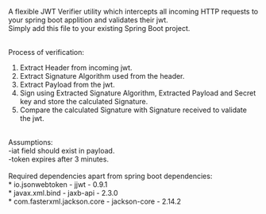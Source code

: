 A flexible JWT Verifier utility which intercepts all incoming HTTP requests to your spring boot applition and validates their jwt. <br>
Simply add this file to your existing Spring Boot project. <br> <br>

Process of verification:<br>
 1. Extract Header from incoming jwt.<br>
 2. Extract Signature Algorithm used from the header.<br>
 3. Extract Payload from the jwt.<br>
 4. Sign using Extracted Signature Algorithm, Extracted Payload and Secret key and store the calculated Signature.<br>
 5. Compare the calculated Signature with Signature received to validate the jwt.<br>
<br>
Assumptions:<br>
 -iat field should exist in payload.<br>
 -token expires after 3 minutes. <br>
<br>
Required dependencies apart from spring boot dependencies:<br>
 * io.jsonwebtoken - jjwt - 0.9.1 <br>
 * javax.xml.bind - jaxb-api - 2.3.0 <br>
 * com.fasterxml.jackson.core - jackson-core - 2.14.2
